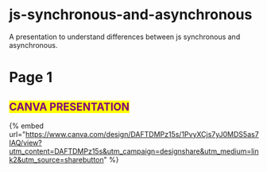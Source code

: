 # js-synchronous-and-asynchronous
A presentation to understand differences between js synchronous and asynchronous.
# Page 1

## <mark style="color:purple;">CANVA PRESENTATION</mark>

{% embed url="https://www.canva.com/design/DAFTDMPz15s/1PvyXCjs7yJ0MDS5as7IAQ/view?utm_content=DAFTDMPz15s&utm_campaign=designshare&utm_medium=link2&utm_source=sharebutton" %}
